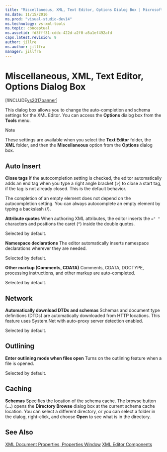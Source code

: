 ```yaml
---
title: "Miscellaneous, XML, Text Editor, Options Dialog Box | Microsoft Docs"
ms.date: 11/15/2016
ms.prod: "visual-studio-dev14"
ms.technology: vs-xml-tools
ms.topic: conceptual
ms.assetid: fd3fff31-cddc-422d-a2f0-a5a1ef492afd
caps.latest.revision: 9
author: jillre
ms.author: jillfra
manager: jillfra
---
```

# Miscellaneous, XML, Text Editor, Options Dialog Box
[!INCLUDE[vs2017banner](../includes/vs2017banner.md)]

This dialog box allows you to change the auto-completion and schema settings for the XML Editor. You can access the **Options** dialog box from the **Tools** menu.

> [!NOTE]
> These settings are available when you select the **Text Editor** folder, the **XML** folder, and then the **Miscellaneous** option from the **Options** dialog box.

## Auto Insert
 **Close tags**
 If the autocompletion setting is checked, the editor automatically adds an end tag when you type a right angle bracket (>) to close a start tag, if the tag is not already closed. This is the default behavior.

 The completion of an empty element does not depend on the autocompletion setting. You can always autocomplete an empty element by typing a backslash (/).

 **Attribute quotes**
 When authoring XML attributes, the editor inserts the `=" "` characters and positions the caret (^) inside the double quotes.

 Selected by default.

 **Namespace declarations**
 The editor automatically inserts namespace declarations wherever they are needed.

 Selected by default.

 **Other markup (Comments, CDATA)**
 Comments, CDATA, DOCTYPE, processing instructions, and other markup are auto-completed.

 Selected by default.

## Network
 **Automatically download DTDs and schemas**
 Schemas and document type definitions (DTDs) are automatically downloaded from HTTP locations. This feature uses System.Net with auto-proxy server detection enabled.

 Selected by default.

## Outlining
 **Enter outlining mode when files open**
 Turns on the outlining feature when a file is opened.

 Selected by default.

## Caching
 **Schemas**
 Specifies the location of the schema cache. The browse button (**...**) opens the **Directory Browse** dialog box at the current schema cache location. You can select a different directory, or you can select a folder in the dialog, right-click, and choose **Open** to see what is in the directory.

## See Also
 [XML Document Properties, Properties Window](../xml-tools/xml-document-properties-properties-window.md)
 [XML Editor Components](../xml-tools/xml-editor-components.md)
